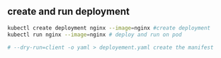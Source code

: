 


## create and run deployment
```sh
kubectl create deployment nginx --image=nginx #create deployment
kubectl run nginx --image=nginx # deploy and run on pod 

# --dry-run=client -o yaml > deployement.yaml create the manifest
```
